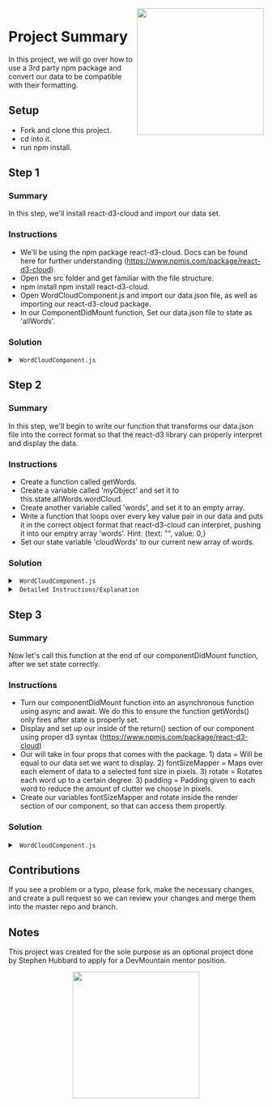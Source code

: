 <img src="https://s3.amazonaws.com/devmountain/readme-logo.png" width="250" align="right">

# Project Summary

In this project, we will go over how to use a 3rd party npm package and convert our data to be compatible with their formatting.

## Setup

* Fork and clone this project.
* cd into it.
* run npm install.

## Step 1

### Summary

In this step, we'll install react-d3-cloud and import our data set.

### Instructions

* We'll be using the npm package react-d3-cloud.  Docs can be found here for further understanding (https://www.npmjs.com/package/react-d3-cloud).
* Open the src folder and get familiar with the file structure. 
* npm install npm install react-d3-cloud.
* Open WordCloudComponent.js and import our data.json file, as well as importing our react-d3-cloud package.
* In our ComponentDidMount function, Set our data.json file to state as 'allWords'.  

### Solution

<details>

<summary> <code> WordCloudComponent.js </code> </summary>

```js
import React, {Component} from 'react';
import WordCloud from 'react-d3-cloud';
import data from './data.json';

export default class WordCloudComp extends Component {
    state = {
        allWords: [],
        cloudWords: [],
    }

    componentDidMount() {
        this.setState({
            allWords: data
        })
    }
    
    render() {
        return(
            <div>
                
            </div>
        )
    }
}

```

</details>

## Step 2

### Summary

In this step, we'll begin to write our function that transforms our data.json file into the correct format so that the react-d3 library can properly interpret and display the data.

### Instructions

* Create a function called getWords.  
* Create a variable called 'myObject' and set it to this.state.allWords.wordCloud.
* Create another variable called 'words', and set it to an empty array.
* Write a function that loops over every key value pair in our data and puts it in the correct object format that react-d3-cloud can interpret, pushing it into our emptry array 'words'.  Hint: {text: "", value: 0,}
* Set our state variable 'cloudWords' to our current new array of words.

### Solution
  
<details>

<summary> <code> WordCloudComponent.js </code> </summary>

```js
export default class WordCloudComp extends Component {
    state = {
        allWords: [],
        cloudWords: [],
    }

    componentDidMount() {
        this.setState({
            allWords: data
        })
    }

    getWords() {
        let myObject = this.state.allWords.wordCloud
        const words = [
            {
            text: "", 
            value: 0
            }
        ]

        for (let i = 0; i < 1000; i ++) {
            words.push({text: `${Object.keys(myObject)[i]}`, value: Object.values(myObject)[i]})
        }

        this.setState({
            cloudWords: words,
        })
    }
```

</details>

<details>

<summary> <code> Detailed Instructions/Explanation </code> </summary>

<br />

-  Let's break down what the function getWords() is doing.
-  For the react-d3 library to properly interpret the data, we need to transform our data.json file data into the proper {text: "example", value: 8} format.  Where "text" is the word in string value, and "value" is the amount of times it's inserted into the data.  i.e., the bigger the value, the bigger the word will appear in the word cloud.  
- We begin by writing a for loop, and looping through it 1000 times, the amount of words in our data file.  Inside the for loop, we push each individual key value pair into our empty array as an object.  
- We use Object.keys and Object.values to select each part of our data set correctly (Please see MDN docs for more info on using these two methods.  https://developer.mozilla.org/en-US/docs/Web/JavaScript/Reference/Global_Objects/Object/keys & https://developer.mozilla.org/en-US/docs/Web/JavaScript/Reference/Global_objects/Object/values).  
- Reminder: We surround our text value in back ticks to ensure the value is pushed in as a string.

</details>

## Step 3

### Summary

Now let's call this function at the end of our componentDidMount function, after we set state correctly.

### Instructions

* Turn our componentDidMount function into an asynchronous function using async and await.  We do this to ensure the function getWords() only fires after state is properly set.
* Display and set up our <WordCloud /> inside of the return() section of our component using proper d3 syntax (https://www.npmjs.com/package/react-d3-cloud)
* Our <WordCloud /> will take in four props that comes with the package.  1) data = Will be equal to our data set we want to display.  2) fontSizeMapper = Maps over each element of data to a selected font size in pixels.  3) rotate = Rotates each word up to a certain degree.  3) padding = Padding given to each word to reduce the amount of clutter we choose in pixels.
* Create our variables fontSizeMapper and rotate inside the render section of our component, so that <WordCloud /> can access them propertly.  


### Solution
  
<details>

<summary> <code> WordCloudComponent.js </code> </summary>

```js
import React, {Component} from 'react';
import WordCloud from 'react-d3-cloud';
import data from './data.json';

export default class WordCloudComp extends Component {
    state = {
        allWords: [],
        cloudWords: [],
    }

    async componentDidMount() {
        await this.setState({
            allWords: data
        })
        await this.getWords()
    }
    
    getWords() {
        let myObject = this.state.allWords.wordCloud
        const words = [
            {
            text: "", 
            value: 0,
            }
        ]

        for (let i = 0; i < 1000; i ++) {
            words.push({text: `${Object.keys(myObject)[i]}`, value: Object.values(myObject)[i]})
        }

        this.setState({
            cloudWords: words,
        })
    }

    render() {
    
        const fontSizeMapper = word => Math.log2(word.value) * 3;
        const rotate = word => word.value % 90;
        
        return(
            <div>
                <div className="doughnut-cont">
                    <div>
                        <div className="word-cloud">
                            <WordCloud
                                data={this.state.cloudWords}
                                fontSizeMapper={fontSizeMapper}
                                rotate={rotate}
                                padding="1px"
                            />
                        </div>
                    </div>
                </div> 
            </div>
        )
    }
}

```

</details>

## Contributions

If you see a problem or a typo, please fork, make the necessary changes, and create a pull request so we can review your changes and merge them into the master repo and branch.

## Notes

This project was created for the sole purpose as an optional project done by Stephen Hubbard to apply for a DevMountain mentor position. 

<p align="center">
<img src="https://s3.amazonaws.com/devmountain/readme-logo.png" width="250">
</p>
